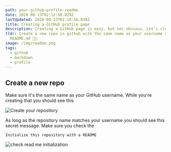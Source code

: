 ```yaml
---
path: your-github-profile-readme
date: 2020-08-13T02:12:58.029Z
lastUpdated: 2020-08-13T02:18:56.039Z
title: Creating a GitHub profile page
description: Creating a GitHub page is easy, but not obvious. Let's clear that up.
tldr: Create a new repo in github with the same name as your username and add a
  README.md 🤙🏼
image: /img/readme.png
tags:
  - github
  - markdown
  - profile
---
```


## Create a new repo

Make sure it's the same name as your GitHub username. While you're creating that you should see this

![Create your repository](/img/creating_readme.png)

As long as the repository name matches your username you should see this secret message. Make sure you check the

`Initialize this repository with a README`

![check read me initialization](/img/check_readme.png)

